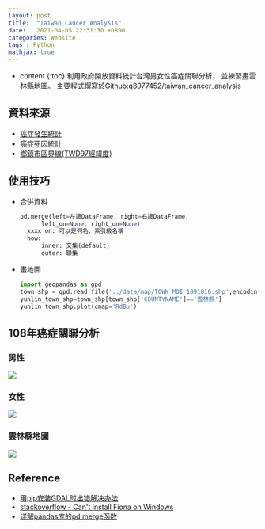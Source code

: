 ```yaml
---
layout: post 
title:  "Taiwan Cancer Analysis"
date:   2021-04-05 22:31:30 +0800 
categories: Website 
tags : Python 
mathjax: true
---
```

* content
{:toc} 
利用政府開放資料統計台灣男女性癌症關聯分析，
並練習畫雲林縣地圖。
主要程式撰寫於[Github:q8977452/taiwan_cancer_analysis](https://github.com/q8977452/taiwan_cancer_analysis)



  

## 資料來源
* [癌症發生統計](https://data.gov.tw/dataset/6399)
* [癌症死因統計](https://data.gov.tw/dataset/8154)
* [鄉鎮市區界線(TWD97經緯度)](https://data.gov.tw/dataset/7441)
	
## 使用技巧
* 合併資料
    ```python
    pd.merge(left=左邊DataFrame, right=右邊DataFrame, 
          left_on=None, right_on=None)
      xxxx_on: 可以是列名、索引級名稱
      how: 
          inner: 交集(default)
          outer: 聯集
    
    ```
* 畫地圖
   ```python
   import geopandas as gpd
   town_shp = gpd.read_file('../data/map/TOWN_MOI_1091016.shp',encoding='utf-8')
   yunlin_town_shp=town_shp[town_shp['COUNTYNAME']=='雲林縣']
   yunlin_town_shp.plot(cmap='RdBu')
   ```
  
## 108年癌症關聯分析
### 男性
![](https://raw.githubusercontent.com/q8977452/taiwan_cancer_analysis/main/img/male_cancer_cor.png)

### 女性
![](https://raw.githubusercontent.com/q8977452/taiwan_cancer_analysis/main/img/female_cancer_cor.png)

### 雲林縣地圖
![](https://raw.githubusercontent.com/q8977452/taiwan_cancer_analysis/main/img/yulin.png)

## Reference

* [用pip安装GDAL时出错解决办法](https://blog.csdn.net/qq_38316655/article/details/105697886)
* [stackoverflow - Can't install Fiona on Windows](https://stackoverflow.com/questions/50876702/cant-install-fiona-on-windows)
* [详解pandas库的pd.merge函数](https://blog.csdn.net/brucewong0516/article/details/82707492)